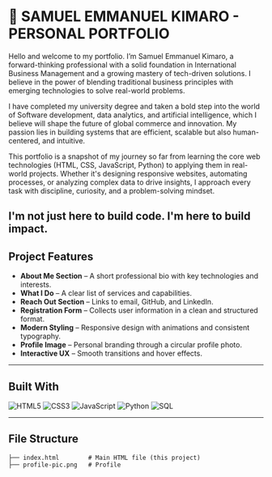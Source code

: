# 💼 SAMUEL EMMANUEL KIMARO - PERSONAL PORTFOLIO

Hello and welcome to my portfolio. I’m Samuel Emmanuel Kimaro, a forward-thinking professional with a solid foundation in International Business Management and a growing mastery of tech-driven solutions. I believe in the power of blending traditional business principles with emerging technologies to solve real-world problems.

I have completed my university degree and taken a bold step into the world of Software development, data analytics, and artificial intelligence, which I believe will shape the future of global commerce and innovation. My passion lies in building systems that are efficient, scalable but also human-centered, and intuitive.

This portfolio is a snapshot of my journey so far from learning the core web technologies (HTML, CSS, JavaScript, Python) to applying them in real-world projects. Whether it's designing responsive websites, automating processes, or analyzing complex data to drive insights, I approach every task with discipline, curiosity, and a problem-solving mindset.

I'm not just here to build code. I'm here to build impact.
---

##  Project Features

-  **About Me Section** – A short professional bio with key technologies and interests.
-  **What I Do** – A clear list of services and capabilities.
-  **Reach Out Section** – Links to email, GitHub, and LinkedIn.
-  **Registration Form** – Collects user information in a clean and structured format.
-  **Modern Styling** – Responsive design with animations and consistent typography.
-  **Profile Image** – Personal branding through a circular profile photo.
-  **Interactive UX** – Smooth transitions and hover effects.

---

## Built With

![HTML5](https://img.shields.io/badge/HTML5-E34F26?style=flat-square&logo=html5&logoColor=white)
![CSS3](https://img.shields.io/badge/CSS3-1572B6?style=flat-square&logo=css3&logoColor=white)
![JavaScript](https://img.shields.io/badge/JavaScript-F7DF1E?style=flat-square&logo=javascript&logoColor=black)
![Python](https://img.shields.io/badge/Python-3776AB?style=flat-square&logo=python&logoColor=white)
![SQL](https://img.shields.io/badge/SQL-336791?style=flat-square&logo=postgresql&logoColor=white)

---

## File Structure

```plaintext
├── index.html        # Main HTML file (this project)
├── profile-pic.png   # Profile 



